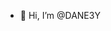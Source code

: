 - 👋 Hi, I’m @DANE3Y


<!---
DANE3Y/DANE3Y is a ✨ special ✨ repository because its `README.md` (this file) appears on your GitHub profile.
You can click the Preview link to take a look at your changes.
--->
